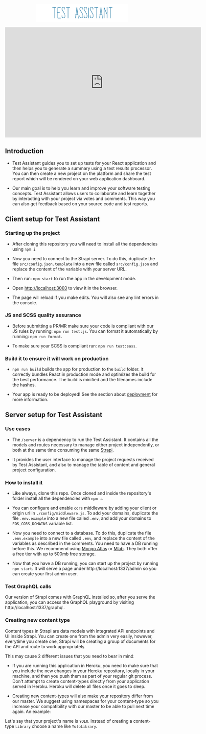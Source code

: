 <p align="center">
  <img src="./client/src/assets/images/logo.png">
</p>

<iframe src="https://player.vimeo.com/video/509573310" width="640" height="360" frameborder="0" allow="autoplay; fullscreen; picture-in-picture" allowfullscreen></iframe>

## Introduction

- Test Assistant guides you to set up tests for your React application and then helps you to generate a summary using a test results processor. You can then create a new project on the platform and share the test report which will be rendered on your web application dashboard.

- Our main goal is to help you learn and improve your software testing concepts. Test Assistant allows users to collaborate and learn together by interacting with your project via votes and comments. This way you can also get feedback based on your source code and test reports.

## Client setup for Test Assistant

### Starting up the project

- After cloning this repository you will need to install all the dependencies using `npm i`

- Now you need to connect to the Strapi server. To do this, duplicate the file `src/config.json.template` into a new file called `src/config.json` and replace the content of the variable with your server URL.

- Then run: `npm start` to run the app in the development mode.

- Open [http://localhost:3000](http://localhost:3000) to view it in the browser.

- The page will reload if you make edits. You will also see any lint errors in the console.

### JS and SCSS quality assurance

- Before submitting a PR/MR make sure your code is compliant with our JS rules by running: `npm run test:js`. You can format it automatically by running: `npm run format`.

- To make sure your SCSS is compliant run: `npm run test:sass`.

### Build it to ensure it will work on production

- `npm run build` builds the app for production to the `build` folder. It correctly bundles React in production mode and optimizes the build for the best performance. The build is minified and the filenames include the hashes.

- Your app is ready to be deployed! See the section about [deployment](https://facebook.github.io/create-react-app/docs/deployment) for more information.

## Server setup for Test Assistant

### Use cases

- The `/server` is a dependency to run the Test Assistant. It contains all the models and routes necessary to manage either project independently, or both at the same time consuming the same [Strapi](https://strapi.io/).

- It provides the user interface to manage the project requests received by Test Assistant, and also to manage the table of content and general project configuration.

### How to install it

- Like always, clone this repo. Once cloned and inside the repository's folder install all the dependencies with `npm i`.

- You can configure and enable `cors` middleware by adding your client or origin url in `./config/middleware.js`. To add your domains, duplicate the file `.env.example` into a new file called `.env`, and add your domains to `EOS_CORS_DOMAINS` variable list.


- Now you need to connect to a database. To do this, duplicate the file `.env.example` into a new file called `.env`, and replace the content of the variables as described in the comments. You need to have a DB running before this. We recommend using [Mongo Atlas](https://account.mongodb.com/) or [Mlab](https://mlab.com/). They both offer a free tier with up to 500mb free storage. 

- Now that you have a DB running, you can start up the project by running `npm start`. It will serve a page under http://localhost:1337/admin so you can create your first admin user.

### Test GraphQL calls

Our version of Strapi comes with GraphQL installed so, after you serve the application, you can access the GraphQL playground by visiting http://localhost:1337/graphql.

### Creating new content type

Content types in Strapi are data models with integrated API endpoints and UI inside Strapi. You can create one from the admin very easily, however, everytime you create one, Strapi will be creating a group of documents for the API and route to work appropriately.

This may cause 2 different issues that you need to bear in mind:

- If you are running this application in Heroku, you need to make sure that you include the new changes in your Heroku repository, locally in your machine, and then you push them as part of your regular git process.
Don't attempt to create content-types directly from your application served in Heroku. Heroku will delete all files once it goes to sleep.

- Creating new content-types will also make your repository differ from our master. We suggest using namespaces for your content-type so you increase your compatibility with our master to be able to pull next time again. An example:

Let's say that your project's name is `YOLO`. Instead of creating a content-type `Library` choose a name like `YoloLibrary`.



